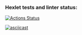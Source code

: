 ### Hexlet tests and linter status:

[![Actions Status](https://github.com/Dmitry-Khodanitsky/frontend-project-46/actions/workflows/hexlet-check.yml/badge.svg)](https://github.com/Dmitry-Khodanitsky/frontend-project-46/actions)

[![asciicast](https://asciinema.org/a/727322.svg)](https://asciinema.org/a/727322)
